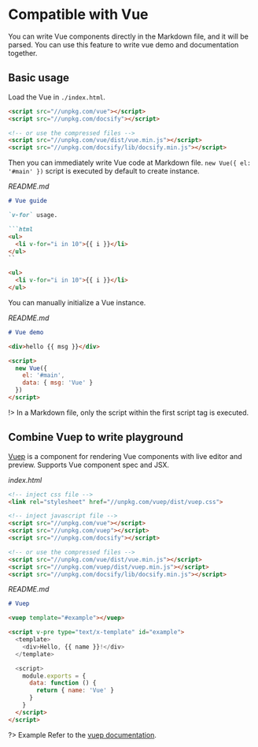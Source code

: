 # Compatible with Vue

You can write Vue components directly in the Markdown file, and it will be parsed. You can use this feature to write vue demo and documentation together.

## Basic usage

Load the Vue in `./index.html`.

```html
<script src="//unpkg.com/vue"></script>
<script src="//unpkg.com/docsify"></script>

<!-- or use the compressed files -->
<script src="//unpkg.com/vue/dist/vue.min.js"></script>
<script src="//unpkg.com/docsify/lib/docsify.min.js"></script>
```

Then you can immediately write Vue code at Markdown file. `new Vue({ el: '#main' })` script is executed by default to create instance.

*README.md*

```markdown
# Vue guide

`v-for` usage.

```html
<ul>
  <li v-for="i in 10">{{ i }}</li>
</ul>
``

<ul>
  <li v-for="i in 10">{{ i }}</li>
</ul>
```

You can manually initialize a Vue instance.

*README.md*

```markdown
# Vue demo

<div>hello {{ msg }}</div>

<script>
  new Vue({
    el: '#main',
    data: { msg: 'Vue' }
  })
</script>
```

!> In a Markdown file, only the script within the first script tag is executed.

## Combine Vuep to write playground

[Vuep](https://github.com/QingWei-Li/vuep) is a component for rendering Vue components with live editor and preview. Supports Vue component spec and JSX.

*index.html*

```html
<!-- inject css file -->
<link rel="stylesheet" href="//unpkg.com/vuep/dist/vuep.css">

<!-- inject javascript file -->
<script src="//unpkg.com/vue"></script>
<script src="//unpkg.com/vuep"></script>
<script src="//unpkg.com/docsify"></script>

<!-- or use the compressed files -->
<script src="//unpkg.com/vue/dist/vue.min.js"></script>
<script src="//unpkg.com/vuep/dist/vuep.min.js"></script>
<script src="//unpkg.com/docsify/lib/docsify.min.js"></script>
```

*README.md*
```markdown
# Vuep

<vuep template="#example"></vuep>

<script v-pre type="text/x-template" id="example">
  <template>
    <div>Hello, {{ name }}!</div>
  </template>

  <script>
    module.exports = {
      data: function () {
        return { name: 'Vue' }
      }
    }
  </script>
</script>
```

?> Example Refer to the [vuep documentation](https://qingwei-li.github.io/vuep/).

